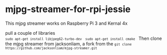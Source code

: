 # mjpg-streamer-for-rpi-jessie
This mjpg streamer works on Raspberry Pi 3 and Kernal 4x

pull a couple of libraries
<code>
	```sudo apt-get install libjpeg62-turbo-dev```
</code>
<code>```sudo apt-get install cmake```
</code>
Then clone the mjpg streamer from jacksonliam, a fork from the 
<code>```git clone https://github.com/jacksonliam/mjpg-streamer.git```
</code>